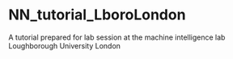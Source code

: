 # NN_tutorial_LboroLondon
A tutorial prepared for lab session at the machine intelligence lab  Loughborough University London
